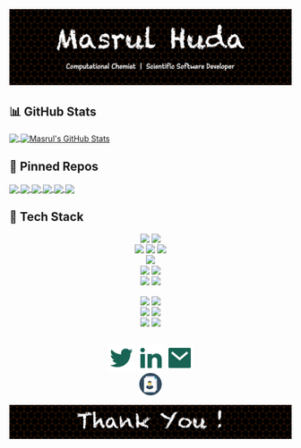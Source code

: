 <!-- Theme: https://github.com/anuraghazra/github-readme-stats --> 

<img src="welcome.jpg" alt="drawing" width="800"/>

## :bar_chart: GitHub Stats

<a href="https://github.com/masrul/masrul">
  <img align="center" src="https://github-readme-stats.vercel.app/api/top-langs/?username=masrul&hide=roff,tex&theme=radical&langs_count=3" />
</a>
<a href="https://github.com/masrul/masrul">
  <img align="center" src="https://github-readme-stats.vercel.app/api?username=masrul&show_icons=true&line_height=27&count_private=true&theme=radical" alt="Masrul's GitHub Stats" />
</a>


 
## :link: Pinned Repos 

<a href="https://github.com/masrul/GenTopo">
  <img align="center" src="https://github-readme-stats.vercel.app/api/pin/?username=masrul&repo=GenTopo&hide=description&theme=radical" />
</a>

<a href="https://github.com/masrul/GMXFit">
  <img align="center" src="https://github-readme-stats.vercel.app/api/pin/?username=masrul&repo=GMXFit&hide=description&theme=radical" />
</a>


<a href="https://github.com/masrul/BibtexFixer">
  <img align="center" src="https://github-readme-stats.vercel.app/api/pin/?username=masrul&repo=BibtexFixer&hide=description&theme=radical" />
</a>

<a href="https://github.com/masrul/OverLapRemover">
  <img align="center" src="https://github-readme-stats.vercel.app/api/pin/?username=masrul&repo=OverLapRemover&hide=description&theme=radical" />
</a>

<a href="https://github.com/masrul/DSMC">
  <img align="center" src="https://github-readme-stats.vercel.app/api/pin/?username=masrul&repo=DSMC&hide=description&theme=radical" />
</a>

<a href="https://github.com/masrul/Parallel-Computing-MPI">
  <img align="center" src="https://github-readme-stats.vercel.app/api/pin/?username=masrul&repo=Parallel-Computing-MPI&hide=description&theme=radical" />
</a>


## 🔧 Tech Stack

<p align="center">
<img src="https://img.shields.io/badge/OS-Linux-information?style=flat&logo=linux&logoColor=white" height="25">
<img src="https://img.shields.io/badge/OS-macOS-information?style=flat&logo=Apple" height="25">
<br />
<img src="https://img.shields.io/badge/Lang-c++-information?style=flat&logo=c%2B%2B" height="25">
<img src="https://img.shields.io/badge/Lang-python-information?style=flat&logo=python&logoColor=white" height="25">
<img src="https://img.shields.io/badge/Lang-Fortran-informational?style=flat&logo=Fortran&logoColor=white" height="25">
<br />
<img src="https://img.shields.io/badge/HPC-MPI/OpenMP/OpenACC-informational?style=flat&logo=Chakra&logoColor=white&color=2bbc8a" height="25"> 
<br/>
<img src="https://img.shields.io/badge/IDE-VIM-informational?style=flat&logo=vim&logoColor=white&color=2bbc8a" height="25">
<img src="https://img.shields.io/badge/Shell-Bash-informational?style=flat&logo=gnu-bash&logoColor=white&color=2bbc8a" height="25">
<br />
<img src="https://img.shields.io/badge/-GitHub-05122A?style=flat&logo=github" height="25">
<img src="https://img.shields.io/badge/-Git-05122A?style=flat&logo=git&logoColor=white" height="25">

<br />
<br />
<img src="https://img.shields.io/badge/Simulation-Gromacs-informational?style=flat&logo=&logoColor=white&color=red" height="25">
<img src="https://img.shields.io/badge/Simulation-LAMMPS-informational?style=flat&logo=&logoColor=white&color=2bbc8a" height="25">

<br />
<img src="https://img.shields.io/badge/Simulation-Gaussian-informational?style=flat&logo=&logoColor=white&color=red" height="25">
<img src="https://img.shields.io/badge/Simulation-CP2K-informational?style=flat&logo=&logoColor=white&color=2bbc8a" height="25">

<br />
<img src="https://img.shields.io/badge/Render-VMD-informational?style=flat&logo=&logoColor=white&color=red" height="25">
<img src="https://img.shields.io/badge/Render-Blender-informational?style=flat&logo=Blender&logoColor=white&color=red" height="25">

</p>




## 

<!-- https://github.com/jayehernandez/jayehernandez/blob/main/README.md -->
<p align="center">
  <p align="center">
    <a href="https://twitter.com/iMasrulHuda" alt="Twitter"><img src="./twitter-fill.svg"></a>
    <a href="https://www.linkedin.com/in/masrulhuda/" alt="Linkedin"><img src="./linkedin-fill.svg"></a>
    <a href="mailto:mmh568@msstate.edu" alt="Contact me"><img src="./mail-fill.svg"></a>
    <br />
    <a href="https://github.com/masrul/masrul/blob/main/MasrulHuda-CV.pdf" alt="Contact me"><img src="./cv.svg" width="40"></a>
  </p>
</p>
<img src="thanks.jpg" alt="drawing" width="800"/>

